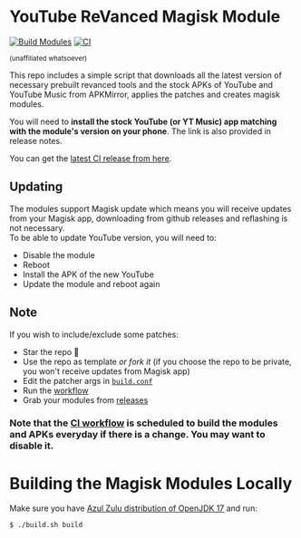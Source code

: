 # YouTube ReVanced Magisk Module
[![Build Modules](https://github.com/j-hc/revanced-magisk-module/actions/workflows/build.yml/badge.svg)](https://github.com/j-hc/revanced-magisk-module/actions/workflows/build.yml)
[![CI](https://github.com/j-hc/revanced-magisk-module/actions/workflows/ci.yml/badge.svg?event=schedule)](https://github.com/j-hc/revanced-magisk-module/actions/workflows/ci.yml)

<sub>(unaffiliated whatsoever)<sub>

This repo includes a simple script that downloads all the latest version of necessary prebuilt revanced tools and the stock APKs of YouTube and YouTube Music from APKMirror, applies the patches and creates magisk modules.

You will need to **install the stock YouTube (or YT Music) app matching with the module's version on your phone**. The link is also provided in release notes.

You can get the [latest CI release from here](https://github.com/j-hc/revanced-magisk-module/releases).

## Updating
The modules support Magisk update which means you will receive updates from your Magisk app, downloading from github releases and reflashing is not necessary.  
To be able to update YouTube version, you will need to:
 * Disable the module
 * Reboot
 * Install the APK of the new YouTube
 * Update the module and reboot again

## Note
If you wish to include/exclude some patches:
 * Star the repo :eyes:
 * Use the repo as template *or fork it* (if you choose the repo to be private, you won't receive updates from Magisk app)
 * Edit the patcher args in [`build.conf`](./build.conf)
 * Run the [workflow](../../actions/workflows/build.yml)
 * Grab your modules from [releases](../../releases)
  
### **Note that the [CI workflow](../../actions/workflows/ci.yml) is scheduled to build the modules and APKs everyday if there is a change. You may want to disable it.**

# Building the Magisk Modules Locally
Make sure you have [Azul Zulu distribution of OpenJDK 17](https://www.azul.com/downloads/?version=java-17-lts&os=linux&architecture=x86-64-bit&package=jdk) and run:

```console
$ ./build.sh build
```
